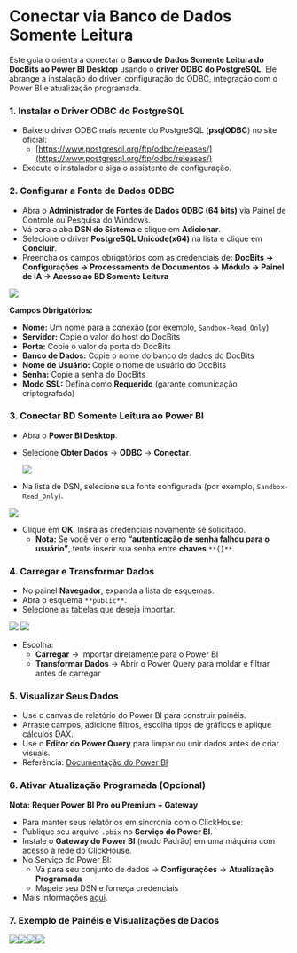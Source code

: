 # Conectar via Banco de Dados Somente Leitura

Este guia o orienta a conectar o **Banco de Dados Somente Leitura do DocBits ao Power BI Desktop** usando o **driver ODBC do PostgreSQL**. Ele abrange a instalação do driver, configuração do ODBC, integração com o Power BI e atualização programada.

### 1. Instalar o Driver ODBC do PostgreSQL

* Baixe o driver ODBC mais recente do PostgreSQL (**psqlODBC**) no site oficial:
  * [https://www.postgresql.org/ftp/odbc/releases/](https://www.postgresql.org/ftp/odbc/releases/)
* Execute o instalador e siga o assistente de configuração.

### 2. Configurar a Fonte de Dados ODBC

* Abra o **Administrador de Fontes de Dados ODBC (64 bits)** via Painel de Controle ou Pesquisa do Windows.
* Vá para a aba **DSN do Sistema** e clique em **Adicionar**.
* Selecione o driver **PostgreSQL Unicode(x64)** na lista e clique em **Concluir**.
* Preencha os campos obrigatórios com as credenciais de: **DocBits → Configurações → Processamento de Documentos → Módulo → Painel de IA → Acesso ao BD Somente Leitura**

![](https://docs.docbits.com/~gitbook/image?url=https%3A%2F%2F578966019-files.gitbook.io%2F%7E%2Ffiles%2Fv0%2Fb%2Fgitbook-x-prod.appspot.com%2Fo%2Fspaces%252FT2n2w4uDCJvv7CJ5zrdk%252Fuploads%252FupCHowPUuMJ8hO9Y36EY%252Fconnect_read_only_4.png%3Falt%3Dmedia%26token%3D3eb69744-6696-41e2-90be-63295b9b6f6d\&width=768\&dpr=4\&quality=100\&sign=647db68c\&sv=2)

**Campos Obrigatórios:**

* **Nome:** Um nome para a conexão (por exemplo, `Sandbox-Read_Only`)
* **Servidor:** Copie o valor do host do DocBits
* **Porta:** Copie o valor da porta do DocBits
* **Banco de Dados:** Copie o nome do banco de dados do DocBits
* **Nome de Usuário:** Copie o nome de usuário do DocBits
* **Senha:** Copie a senha do DocBits
* **Modo SSL:** Defina como **Requerido** (garante comunicação criptografada)

### 3. Conectar BD Somente Leitura ao Power BI

* Abra o **Power BI Desktop**.
*   Selecione **Obter Dados** → **ODBC** → **Conectar**.

    ![](https://docs.docbits.com/~gitbook/image?url=https%3A%2F%2F578966019-files.gitbook.io%2F%7E%2Ffiles%2Fv0%2Fb%2Fgitbook-x-prod.appspot.com%2Fo%2Fspaces%252FT2n2w4uDCJvv7CJ5zrdk%252Fuploads%252F1aIDfi4Rj6WD9oXsvUjt%252FScreenshot%25202025-05-19%2520163621.png%3Falt%3Dmedia%26token%3D4ec15da7-fa79-4b9e-a83b-cb4b0a545cfd\&width=768\&dpr=4\&quality=100\&sign=59fba2e3\&sv=2)
* Na lista de DSN, selecione sua fonte configurada (por exemplo, `Sandbox-Read_Only`).

![](https://docs.docbits.com/~gitbook/image?url=https%3A%2F%2F578966019-files.gitbook.io%2F%7E%2Ffiles%2Fv0%2Fb%2Fgitbook-x-prod.appspot.com%2Fo%2Fspaces%252FT2n2w4uDCJvv7CJ5zrdk%252Fuploads%252FKPDLjfDw2SRYvzvFKWXq%252Fconnect_read_only_3.png%3Falt%3Dmedia%26token%3Dc67c1362-7f63-479e-a373-974d198f5eb7\&width=768\&dpr=4\&quality=100\&sign=f001e759\&sv=2)

* Clique em **OK**. Insira as credenciais novamente se solicitado.
  * **Nota:** Se você ver o erro **“autenticação de senha falhou para o usuário”**, tente inserir sua senha entre **chaves** `**{}**`.

### 4. Carregar e Transformar Dados

* No painel **Navegador**, expanda a lista de esquemas.
* Abra o esquema `**public**`.
* Selecione as tabelas que deseja importar.

![](https://docs.docbits.com/~gitbook/image?url=https%3A%2F%2F578966019-files.gitbook.io%2F%7E%2Ffiles%2Fv0%2Fb%2Fgitbook-x-prod.appspot.com%2Fo%2Fspaces%252FT2n2w4uDCJvv7CJ5zrdk%252Fuploads%252FSmtEspL1H6ieOJhtDwYb%252Fconnect_read_only_1.png%3Falt%3Dmedia%26token%3Dd402a928-175e-4904-bd21-592ff114fad7\&width=300\&dpr=4\&quality=100\&sign=464e3a3d\&sv=2) ![](https://docs.docbits.com/~gitbook/image?url=https%3A%2F%2F578966019-files.gitbook.io%2F%7E%2Ffiles%2Fv0%2Fb%2Fgitbook-x-prod.appspot.com%2Fo%2Fspaces%252FT2n2w4uDCJvv7CJ5zrdk%252Fuploads%252F3Phea1Pf3ZBJtMzw3rxi%252Fconnect_read_only_2.png%3Falt%3Dmedia%26token%3D94037886-57e3-440d-bf08-61cd37c65b98\&width=300\&dpr=4\&quality=100\&sign=5ead9fe9\&sv=2)

* Escolha:
  * **Carregar** → Importar diretamente para o Power BI
  * **Transformar Dados** → Abrir o Power Query para moldar e filtrar antes de carregar

### 5. Visualizar Seus Dados

* Use o canvas de relatório do Power BI para construir painéis.
* Arraste campos, adicione filtros, escolha tipos de gráficos e aplique cálculos DAX.
* Use o **Editor do Power Query** para limpar ou unir dados antes de criar visuais.
* Referência: [Documentação do Power BI](https://learn.microsoft.com/en-us/power-bi/?utm_source=chatgpt.com)

### 6. Ativar Atualização Programada (Opcional)

**Nota:** **Requer Power BI Pro ou Premium + Gateway**

* Para manter seus relatórios em sincronia com o ClickHouse:
* Publique seu arquivo `.pbix` no **Serviço do Power BI**.
* Instale o **Gateway do Power BI** (modo Padrão) em uma máquina com acesso à rede do ClickHouse.
* No Serviço do Power BI:
  * Vá para seu conjunto de dados → **Configurações** → **Atualização Programada**
  * Mapeie seu DSN e forneça credenciais
* Mais informações [aqui](https://learn.microsoft.com/en-us/power-bi/connect-data/service-gateway-deployment-guidance).

### 7. Exemplo de Painéis e Visualizações de Dados

![](<../../.gitbook/assets/example_4 (1).avif>)![](<../../.gitbook/assets/example_3 (1).avif>)![](<../../.gitbook/assets/example_2 (1).avif>)![](<../../.gitbook/assets/example_1 (1).avif>)
